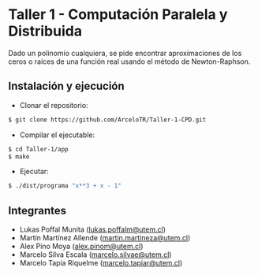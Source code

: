 # Taller 1 - Computación Paralela y Distribuida

Dado un polinomio cualquiera, se pide encontrar aproximaciones de los ceros o raíces de una función real usando el método de Newton-Raphson.

## Instalación y ejecución

- Clonar el repositorio:

```bash
$ git clone https://github.com/ArceloTR/Taller-1-CPD.git
```

- Compilar el ejecutable:

```bash
$ cd Taller-1/app
$ make
```

- Ejecutar:

```bash
$ ./dist/programa "x**3 + x - 1"
```

## Integrantes

- Lukas Poffal Munita (lukas.poffalm@utem.cl)
- Martín Martínez Allende (martin.martineza@utem.cl)
- Alex Pino Moya (alex.pinom@utem.cl)
- Marcelo Silva Escala (marcelo.silvae@utem.cl)
- Marcelo Tapia Riquelme (marcelo.tapiar@utem.cl)
